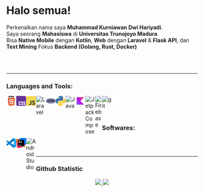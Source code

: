 # Halo semua! 

Perkenalkan nama saya **Muhammad Kurniawan Dwi Hariyadi**.<br>
Saya seorang **Mahasiswa** di **Universitas Trunojoyo Madura**.<br>
Bisa **Native Mobile** dengan **Kotlin**, **Web** dengan **Laravel** & **Flask API**, dan **Text Mining**
Fokus **Backend (Golang, Rust, Docker)**

<br />

<a href="https://linkedin.com/in/muhammadkurniawan-dwihariyadi" target="_blank">
    <img align="left" alt="LinkedIn" width="22px" src="https://github.com/Aakarsh-B/trying-repos/blob/master/linkedin.svg" />
</a>
<a href="https://instagram.com/muhammadkurniawandwihariyadi" target="_blank">
    <img align="left" alt="Instagram" width="22px" src="https://github.com/Aakarsh-B/trying-repos/blob/master/insta.svg" />
</a>
<a href="https://x.com/KDHariyadi" target="_blank">
    <img align="left" alt="Twitter" width="22px" src="https://github.com/Aakarsh-B/trying-repos/blob/master/twitter.svg" />
</a>
<a href="https://medium.com/@mohammadhariadi350" target="_blank">
    <img align="left" alt="Medium" width="22px" src="https://github.com/Aakarsh-B/trying-repos/blob/master/medium.svg" />
</a>

<br />


---
### Languages and Tools:

<a href="https://www.w3.org/html/" target="_blank"><img align="left" alt="HTML5" width="26px" src="https://raw.githubusercontent.com/github/explore/80688e429a7d4ef2fca1e82350fe8e3517d3494d/topics/html/html.png" /></a>
<a href="https://www.w3schools.com/css/" target="_blank"><img align="left" alt="CSS3" width="26px" src="https://raw.githubusercontent.com/github/explore/80688e429a7d4ef2fca1e82350fe8e3517d3494d/topics/css/css.png" /></a>
<a href="https://www.javascript.com/" target="_blank"> <img align="left" alt="JavaScript" width="26px" src="https://raw.githubusercontent.com/devicons/devicon/master/icons/javascript/javascript-original.svg"/> </a>
<a href="https://laravel.com/" target="_blank"> <img align="left" alt="Laravel" width="26px" src="https://github.com/laravel/art/blob/master/laravel-logo.png"/> </a>
<a href="https://www.php.net/" target="_blank"> <img align="left" alt="PHP" width="26px" src="https://raw.githubusercontent.com/devicons/devicon/master/icons/php/php-original.svg"/> </a>
<a href="https://www.python.org" target="_blank"> <img align="left" alt="Python" width="26px" src="https://github.com/Aakarsh-B/trying-repos/blob/master/python-5.svg?raw=true"/> </a>
<a href="https://www.java.com/" target="_blank"> <img align="left" alt="Java" width="26px" src="https://www.vectorlogo.zone/logos/java/java-icon.svg"/> </a>
<a href="https://kotlinlang.org/" target="_blank"> <img align="left" alt="Kotlin" width="26px" src="https://github.com/devicons/devicon/blob/master/icons/kotlin/kotlin-original.svg"/> </a>
<a href="https://developer.android.com/jetpack/compose" target="_blank"> <img align="left" alt="Jetpack Compose" width="26px" src="https://3.bp.blogspot.com/-VVp3WvJvl84/X0Vu6EjYqDI/AAAAAAAAPjU/ZOMKiUlgfg8ok8DY8Hc-ocOvGdB0z86AgCLcBGAsYHQ/s1600/jetpack%2Bcompose%2Bicon_RGB.png"/> </a>
<a href="https://firebase.google.com/" target="_blank"> <img align="left" alt="Firebase" width="18px" src="https://firebase.google.com/downloads/brand-guidelines/SVG/logo-logomark.svg"/> </a>
<a href="https://git-scm.com/" target="_blank"> <img align="left" alt="git" width="26px" src="https://www.vectorlogo.zone/logos/git-scm/git-scm-icon.svg"/> </a>
<img align="left" alt="GitHub" width="26px" src="https://github.com/Aakarsh-B/trying-repos/blob/master/github.svg" />
<br />
<br />
<br />

### Softwares:

<img align="left" alt="Visual Studio Code" width="26px" src="https://raw.githubusercontent.com/github/explore/80688e429a7d4ef2fca1e82350fe8e3517d3494d/topics/visual-studio-code/visual-studio-code.png" />
<a href="https://www.jetbrains.com/idea/" target="_blank"> <img align="left" alt="IntelliJ IDEA" width="26px" src="https://github.com/devicons/devicon/blob/master/icons/intellij/intellij-original.svg"/> </a>
<a href="https://developer.android.com/studio" target="_blank"> <img align="left" alt="Android Studio" width="26px" src="https://developer.android.com/studio/images/studio-icon.svg"/> </a>

<br />
<br />

---

### Github Statistic
<p align="center">
<a href="https://github.com/MuhammadKurniawanDwiHariyadi">
  <img height="180em" src="https://github-readme-stats-eight-theta.vercel.app/api?username=MuhammadKurniawanDwiHariyadi&show_icons=true&theme=algolia&include_all_commits=true&count_private=true"/>
  <img height="180em" src="https://github-readme-stats-eight-theta.vercel.app/api/top-langs/?username=MuhammadKurniawanDwiHariyadi&layout=compact&layout=compact&theme=algolia"/>
</a>
</p>

<br/>
<br />
<br />
